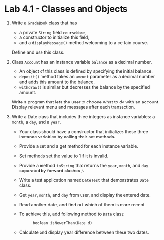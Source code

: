 Lab 4.1 - Classes and Objects
=============================

1. Write a `GradeBook` class that has
    * a private `String` field `courseName`,
    * a constructor to initialize this field,
    * and a `displayMessage()` method welcoming to a certain course.

   Define and use this class.

2. Class `Account` has an instance variable `balance` as a decimal number.
    * An object of this class is defined by specifying the initial balance.
    * `deposit()` method takes an `amount` parameter as a decimal number
      and adds this amount to the balance.
    * `withdraw()` is similar but decreases the balance by the specified amount.

   Write a program that lets the user to choose what to do with an account.
   Display relevant menu and messages after each transaction.

3. Write a Date class that includes three integers as instance variables:
   a `month`, a `day`, and a `year`.
    * Your class should have a constructor that initializes these
      three instance variables by calling their set methods.
    * Provide a set and a get method for each instance variable.
    * Set methods set the value to 1 if it is invalid.
    * Provide a method `toString` that
      returns the `year`, `month`, and `day` separated by forward slashes `/`.
    * Write a test application named `DateTest` that demonstrates `Date` class.
    * Get `year`, `month`, and `day` from user, and display the entered date.
    * Read another date, and find out which of them is more recent.
    * To achieve this, add following method to `Date` class:

                boolean isNewerThan(Date d)
    * Calculate and display year difference between these two dates.
